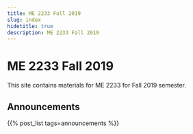```yaml
---
title: ME 2233 Fall 2019
slug: index
hidetitle: true
description: ME 2233 Fall 2019
---
```


# ME 2233 Fall 2019

This site contains materials for ME 2233 for Fall 2019 semester.

## Announcements

{{% post_list tags=announcements %}}
